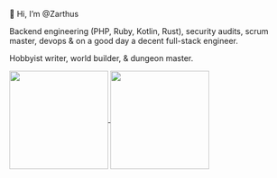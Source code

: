 👋 Hi, I’m @Zarthus

Backend engineering (PHP, Ruby, Kotlin, Rust), security audits, scrum master, devops & on a good day a decent full-stack engineer. 

Hobbyist writer, world builder, & dungeon master.

<a href="https://github.com/anuraghazra/github-readme-stats">
  <img align="center" src="https://github-readme-stats.vercel.app/api?username=zarthus&count_private=true&show_icons=true&theme=dracula" height="175px" />
</a>
<a href="https://github.com/anuraghazra/github-readme-stats">
  <img align="center" src="https://github-readme-stats.vercel.app/api/top-langs/?username=zarthus&layout=compact&langs_count=6&theme=dracula" height="175px"  />
</a>
